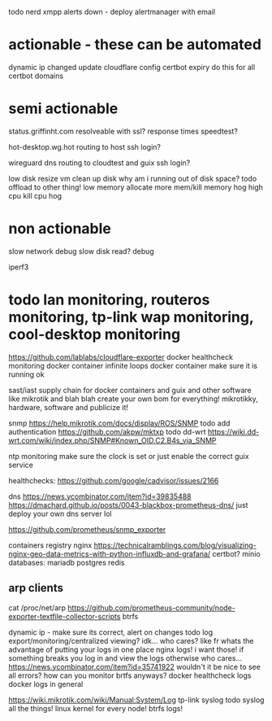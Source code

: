 todo nerd xmpp alerts down - deploy alertmanager with email

# actionable - these can be automated
dynamic ip changed
    update cloudflare config
certbot expiry
    do this for all certbot domains

# semi actionable
status.griffinht.com
    resolveable with ssl?
    response times
    speedtest?

hot-desktop.wg.hot
    routing to host
    ssh login?

wireguard
    dns
    routing to cloudtest and guix
        ssh login?

low disk
    resize vm
    clean up disk
    why am i running out of disk space? todo offload to other thing!
low memory
    allocate more mem/kill memory hog
high cpu
    kill cpu hog

# non actionable
slow network
    debug
slow disk read?
    debug






iperf3

# todo lan monitoring, routeros monitoring, tp-link wap monitoring, cool-desktop monitoring
https://github.com/lablabs/cloudflare-exporter
docker healthcheck monitoring
docker container infinite loops
docker container make sure it is running ok

sast/iast supply chain for docker containers and guix and other software like mikrotik and blah blah
create your own bom for everything! mikrotikky, hardware, software and publicize it!

snmp
    https://help.mikrotik.com/docs/display/ROS/SNMP
        todo add authentication
    https://github.com/akpw/mktxp
    todo dd-wrt
        https://wiki.dd-wrt.com/wiki/index.php/SNMP#Known_OID.C2.B4s_via_SNMP

ntp monitoring make sure the clock is set
    or just enable the correct guix service

healthchecks:
    https://github.com/google/cadvisor/issues/2166

dns https://news.ycombinator.com/item?id=39835488
    https://dmachard.github.io/posts/0043-blackbox-prometheus-dns/
    just deploy your own dns server lol



https://github.com/prometheus/snmp_exporter

containers
    registry
    nginx
        https://technicalramblings.com/blog/visualizing-nginx-geo-data-metrics-with-python-influxdb-and-grafana/
    certbot?
    minio
    databases:
        mariadb
        postgres
        redis

## arp clients
cat /proc/net/arp
https://github.com/prometheus-community/node-exporter-textfile-collector-scripts
    btrfs

dynamic ip - make sure its correct, alert on changes
todo log export/monitoring/centralized viewing? idk... who cares? like fr whats the advantage of putting your logs in one place
    nginx logs! i want those!
    if something breaks you log in and view the logs
    otherwise who cares...
https://news.ycombinator.com/item?id=35741922
wouldn't it be nice to see all errors? how can you monitor brtfs anyways?
docker healthcheck logs
docker logs in general

https://wiki.mikrotik.com/wiki/Manual:System/Log
tp-link syslog
todo syslog all the things!
linux kernel for every node! btrfs logs!
